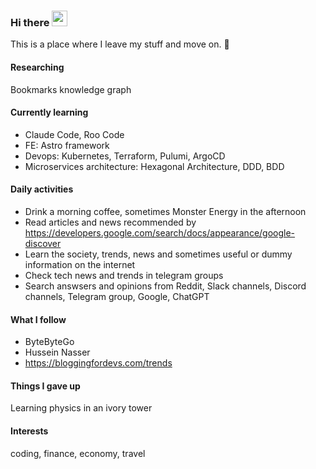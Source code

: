 ### Hi there <img src="https://media.giphy.com/media/hvRJCLFzcasrR4ia7z/giphy.gif" width="25px">
This is a place where I leave my stuff and move on. :rofl:  
#### Researching
Bookmarks knowledge graph
#### Currently learning  
- Claude Code, Roo Code  
- FE: Astro framework  
- Devops: Kubernetes, Terraform, Pulumi, ArgoCD  
- Microservices architecture: Hexagonal Architecture, DDD, BDD  
<!-- - Blockchain Techs: NFT, DeFi (Yield farming , Lending, Perpetual Protocol), DAO, Layer 2 -->

#### Daily activities
- Drink a morning coffee, sometimes Monster Energy in the afternoon
- Read articles and news recommended by https://developers.google.com/search/docs/appearance/google-discover  
- Learn the society, trends, news and sometimes useful or dummy information on the internet
- Check tech news and trends in telegram groups
- Search answsers and opinions from Reddit, Slack channels, Discord channels, Telegram group, Google, ChatGPT

#### What I follow
- ByteByteGo
- Hussein Nasser
- https://bloggingfordevs.com/trends

#### Things I gave up
Learning physics in an ivory tower

#### Interests
coding, finance, economy, travel

<!-- ![Profile views](https://gpvc.arturio.dev/Martin-Mok-Tin-Kui) -->

